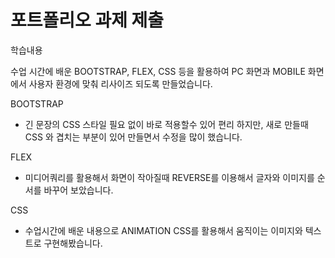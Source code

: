 # 포트폴리오 과제 제출

학습내용

수업 시간에 배운 BOOTSTRAP, FLEX, CSS 등을 활용하여 PC 화면과 MOBILE 화면에서 사용자 환경에 맞춰 리사이즈 되도록 만들었습니다.

BOOTSTRAP
 - 긴 문장의 CSS 스타일 필요 없이 바로 적용할수 있어 편리 하지만, 새로 만들때 CSS 와 겹치는 부분이 있어 만들면서 수정을 많이 했습니다.

FLEX
 - 미디어쿼리를 활용해서 화면이 작아질때 REVERSE를 이용해서 글자와 이미지를 순서를 바꾸어 보았습니다.

CSS
 - 수업시간에 배운 내용으로 ANIMATION CSS를 활용해서 움직이는 이미지와 텍스트로 구현해봤습니다.
